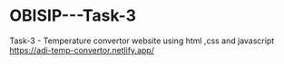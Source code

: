 # OBISIP---Task-3
Task-3 - Temperature convertor website using html ,css and javascript
https://adi-temp-convertor.netlify.app/
